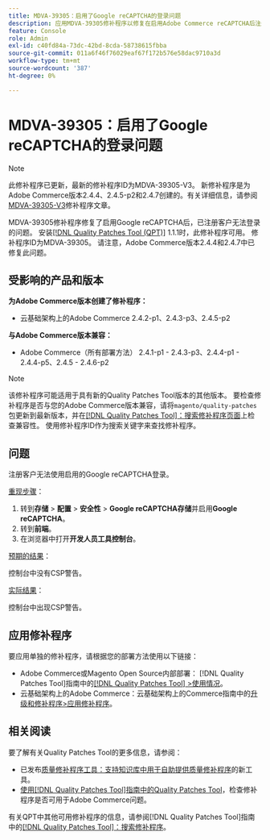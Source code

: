 ```yaml
---
title: MDVA-39305：启用了Google reCAPTCHA的登录问题
description: 应用MDVA-39305修补程序以修复在启用Adobe Commerce reCAPTCHA后注册客户无法登录的Google问题。
feature: Console
role: Admin
exl-id: c40fd84a-73dc-42bd-8cda-58738615fbba
source-git-commit: 011a6f46f76029eaf67f172b576e58dac9710a3d
workflow-type: tm+mt
source-wordcount: '387'
ht-degree: 0%

---
```


# MDVA-39305：启用了Google reCAPTCHA的登录问题

>[!NOTE]
>
>此修补程序已更新，最新的修补程序ID为MDVA-39305-V3。 新修补程序是为Adobe Commerce版本2.4.4、2.4.5-p2和2.4.7创建的。有关详细信息，请参阅[MDVA-39305-V3](https://experienceleague.adobe.com/zh-hans/docs/commerce-operations/tools/quality-patches-tool/patches-available-in-qpt/v1-1-58/mdva-39305-v3-login-issue-with-enabled-google-recaptcha)修补程序文章。

MDVA-39305修补程序修复了启用Google reCAPTCHA后，已注册客户无法登录的问题。 安装[[!DNL Quality Patches Tool (QPT)]](https://experienceleague.adobe.com/zh-hans/docs/commerce-operations/tools/quality-patches-tool/quality-patches-tool-to-self-serve-quality-patches) 1.1.1时，此修补程序可用。 修补程序ID为MDVA-39305。 请注意，Adobe Commerce版本2.4.4和2.4.7中已修复此问题。

## 受影响的产品和版本

**为Adobe Commerce版本创建了修补程序：**

* 云基础架构上的Adobe Commerce 2.4.2-p1、2.4.3-p3、2.4.5-p2

**与Adobe Commerce版本兼容：**

* Adobe Commerce（所有部署方法） 2.4.1-p1 - 2.4.3-p3、2.4.4-p1 - 2.4.4-p5、2.4.5 - 2.4.6-p2

>[!NOTE]
>
>该修补程序可能适用于具有新的Quality Patches Tool版本的其他版本。 要检查修补程序是否与您的Adobe Commerce版本兼容，请将`magento/quality-patches`包更新到最新版本，并在[[!DNL Quality Patches Tool]：搜索修补程序页面](https://experienceleague.adobe.com/zh-hans/docs/commerce-operations/tools/quality-patches-tool/quality-patches-tool-to-self-serve-quality-patches)上检查兼容性。 使用修补程序ID作为搜索关键字来查找修补程序。

## 问题

注册客户无法使用启用的Google reCAPTCHA登录。

<u>重现步骤</u>：

1. 转到&#x200B;**存储** > **配置** > **安全性** > **Google reCAPTCHA存储**&#x200B;并启用&#x200B;**Google reCAPTCHA**。
1. 转到&#x200B;**前端**。
1. 在浏览器中打开&#x200B;**开发人员工具控制台**。

<u>预期的结果</u>：

控制台中没有CSP警告。

<u>实际结果</u>：

控制台中出现CSP警告。

## 应用修补程序

要应用单独的修补程序，请根据您的部署方法使用以下链接：

* Adobe Commerce或Magento Open Source内部部署： [!DNL Quality Patches Tool]指南中的[[!DNL Quality Patches Tool] >使用情况](/help/tools/quality-patches-tool/usage.md)。
* 云基础架构上的Adobe Commerce：云基础架构上的Commerce指南中的[升级和修补程序>应用修补程序](https://experienceleague.adobe.com/docs/commerce-cloud-service/user-guide/develop/upgrade/apply-patches.html?lang=zh-Hans)。

## 相关阅读

要了解有关Quality Patches Tool的更多信息，请参阅：

* 已发布[质量修补程序工具：支持知识库中用于自助提供质量修补程序](https://experienceleague.adobe.com/zh-hans/docs/commerce-operations/tools/quality-patches-tool/quality-patches-tool-to-self-serve-quality-patches)的新工具。
* [使用[!DNL Quality Patches Tool]指南中的Quality Patches Tool](/help/tools/quality-patches-tool/patches-available-in-qpt/check-patch-for-magento-issue-with-magento-quality-patches.md)，检查修补程序是否可用于Adobe Commerce问题。

有关QPT中其他可用修补程序的信息，请参阅[!DNL Quality Patches Tool]指南中的[[!DNL Quality Patches Tool]：搜索修补程序](https://experienceleague.adobe.com/tools/commerce-quality-patches/index.html?lang=zh-Hans)。
